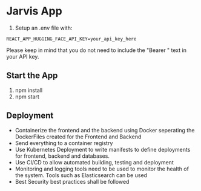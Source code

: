 # Jarvis App

1. Setup an .env file with:

```
REACT_APP_HUGGING_FACE_API_KEY=your_api_key_here
```

Please keep in mind that you do not need to include the "Bearer " text in your API key.

## Start the App

1. npm install
2. npm start

## Deployment

-   Containerize the frontend and the backend using Docker seperating the DockerFiles created for the Frontend and Backend
-   Send everything to a container registry
-   Use Kubernetes Deployment to write manifests to define deployments for frontend, backend and databases.
-   Use CI/CD to allow automated building, testing and deployment
-   Monitoring and logging tools need to be used to monitor the health of the system. Tools such as Elasticsearch can be used
-   Best Security best practices shall be followed
